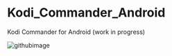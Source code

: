 # Kodi_Commander_Android
Kodi Commander for Android (work in progress)

![githubimage](https://cloud.githubusercontent.com/assets/14015916/11918415/82377a94-a730-11e5-9e27-372b926415ee.png)
